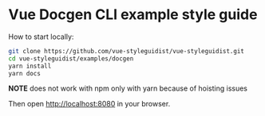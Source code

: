 # Vue Docgen CLI example style guide

How to start locally:

```sh
git clone https://github.com/vue-styleguidist/vue-styleguidist.git
cd vue-styleguidist/examples/docgen
yarn install
yarn docs
```

**NOTE** does not work with npm only with yarn because of hoisting issues

Then open [http://localhost:8080](http://localhost:8080) in your browser.
